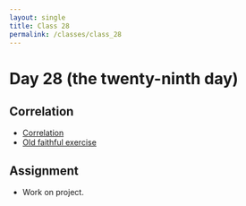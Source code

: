 ```yaml
---
layout: single
title: Class 28
permalink: /classes/class_28
---
```


# Day 28 (the twenty-ninth day)

## Correlation

* [Correlation](../chapters/08/Correlation)
* [Old faithful exercise](../exercises/old_faithful.zip)

## Assignment

* Work on project.
